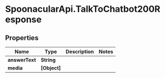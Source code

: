 # SpoonacularApi.TalkToChatbot200Response

## Properties

Name | Type | Description | Notes
------------ | ------------- | ------------- | -------------
**answerText** | **String** |  | 
**media** | **[Object]** |  | 


